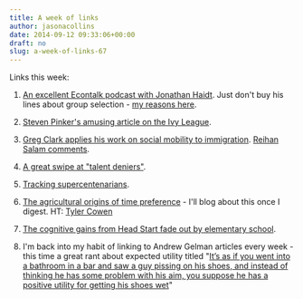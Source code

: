 ```yaml
---
title: A week of links
author: jasonacollins
date: 2014-09-12 09:33:06+00:00
draft: no
slug: a-week-of-links-67
---
```


Links this week:
	
  1. [An excellent Econtalk podcast with Jonathan Haidt](http://www.econtalk.org/archives/2014/01/jonathan_haidt.html). Just don't buy his lines about group selection - [my reasons here](https://www.jasoncollins.blog/haidts-group-selection/).

	
  2. [Steven Pinker's amusing article on the Ivy League](http://www.newrepublic.com/article/119321/harvard-ivy-league-should-judge-students-standardized-tests).

	
  3. [Greg Clark applies his work on social mobility to immigration](http://www.foreignaffairs.com/node/139101). [Reihan Salam comments](http://www.nationalreview.com/agenda/386810/immigration-and-persistence-social-status-reihan-salam).

	
  4. [A great swipe at "talent deniers"](http://www.psychologytoday.com/blog/finding-the-next-einstein/201407/shakespeare-vermeer-and-the-secrets-genius).

	
  5. [Tracking supercentenarians](http://www.smithsonianmag.com/science-nature/keeping-track-oldest-people-world-180951976/?all).

	
  6. [The agricultural origins of time preference](http://papers.ssrn.com/sol3/papers.cfm?abstract_id=2486206) - I'll blog about this once I digest. HT: [Tyler Cowen](http://marginalrevolution.com/marginalrevolution/2014/09/the-agricultural-origins-of-time-preference.html)

	
  7. [The cognitive gains from Head Start fade out by elementary school](http://www.nber.org/papers/w20434).

	
  8. I'm back into my habit of linking to Andrew Gelman articles every week - this time a great rant about expected utility titled "[It’s as if you went into a bathroom in a bar and saw a guy pissing on his shoes, and instead of thinking he has some problem with his aim, you suppose he has a positive utility for getting his shoes wet](http://andrewgelman.com/2014/09/10/notion-geocentric-universe-come-criticism-copernican-astronomy/)"



